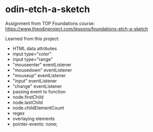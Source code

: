 # odin-etch-a-sketch
Assignment from TOP Foundations course: https://www.theodinproject.com/lessons/foundations-etch-a-sketch

Learned from this project:

- HTML data attributes
- input type="color"
- input type="range"
- "mouseenter" eventListener
- "mousedown" eventListener
- "mouseup" eventListener
- "input" eventListener
- "change" eventListener
- passing event to function
- node.firstChild
- node.lastChild
- node.childElementCount
- regex
- overlaying elements
- pointer-events: none;
